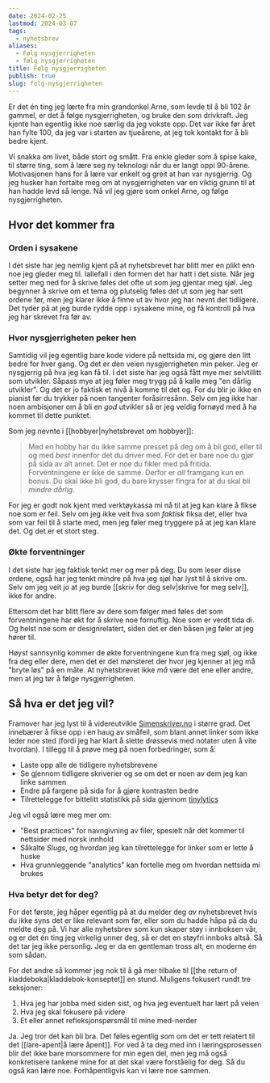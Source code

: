 ```yaml
---
date: 2024-02-25
lastmod: 2024-03-07
tags:
  - nyhetsbrev
aliases:
  - Følg nysgjerrigheten
  - følg nysgjerrigheten
title: Følg nysgjerrigheten
publish: true
slug: folg-nysgjerrigheten
---
```


Er det én ting jeg lærte fra min grandonkel Arne, som levde til å bli 102 år gammel, er det å følge nysgjerrigheten, og bruke den som drivkraft. Jeg kjente han egentlig ikke noe særlig da jeg vokste opp. Det var ikke før året han fylte 100, da jeg var i starten av tjueårene, at jeg tok kontakt for å bli bedre kjent. 

Vi snakka om livet, både stort og smått. Fra enkle gleder som å spise kake, til større ting, som å lære seg ny teknologi når du er langt oppi 90-årene. Motivasjonen hans for å lære var enkelt og greit at han var nysgjerrig. Og jeg husker han fortalte meg om at nysgjerrigheten var en viktig grunn til at han hadde levd så lenge. Nå vil jeg gjøre som onkel Arne, og følge nysgjerrigheten.

## Hvor det kommer fra

### Orden i sysakene

I det siste har jeg nemlig kjent på at nyhetsbrevet har blitt mer en plikt enn noe jeg gleder meg til. Iallefall i den formen det har hatt i det siste. Når jeg setter meg ned for å skrive føles det ofte ut som jeg gjentar meg sjøl. Jeg begynner å skrive om et tema og plutselig føles det ut som jeg har sett ordene før, men jeg klarer ikke å finne ut av hvor jeg har nevnt det tidligere. Det tyder på at jeg burde rydde opp i sysakene mine, og få kontroll på hva jeg har skrevet fra før av.

### Hvor nysgjerrigheten peker hen

Samtidig vil jeg egentlig bare kode videre på nettsida mi, og gjøre den litt bedre for hver gang. Og det er den veien nysgjerrigheten min peker. Jeg er nysgjerrig på hva jeg kan få til. I det siste har jeg også fått mye mer selvtillitt som utvikler. Såpass mye at jeg føler meg trygg på å kalle meg "en dårlig utvikler". Og det er jo faktisk et nivå å komme til det og. For du blir jo ikke en pianist før du trykker på noen tangenter foråsirresånn. Selv om jeg ikke har noen ambisjoner om å bli en *god* utvikler så er jeg veldig fornøyd med å ha kommet til dette punktet.

Som jeg nevnte i [[hobbyer|nyhetsbrevet om hobbyer]]:

> Med en hobby har du ikke samme presset på deg om å bli god, eller til og med *best* innenfor det du driver med. For det er bare noe du gjør på sida av alt annet. Det er noe du fikler med på fritida. Forventningene er ikke de samme. Derfor er *all* framgang kun en bonus. Du skal ikke bli god, du bare krysser fingra for at du skal bli *mindre dårlig*.

For jeg er godt nok kjent med verktøykassa mi nå til at jeg kan klare å fikse noe som er feil. Selv om jeg ikke veit hva som *faktisk* fiksa det, eller hva som var feil til å starte med, men jeg føler meg tryggere på at jeg kan klare det. Og det er et stort steg.

### Økte forventninger

I det siste har jeg faktisk tenkt mer og mer på deg. Du som leser disse ordene, også har jeg tenkt mindre på hva jeg sjøl har lyst til å skrive om. Selv om jeg veit jo at jeg burde [[skriv for deg selv|skrive for meg selv]], ikke for andre.

Ettersom det har blitt flere av dere som følger med føles det som forventningene har økt for å skrive noe fornuftig. Noe som er verdt tida di. Og helst noe som er designrelatert, siden det er den båsen jeg føler at jeg hører til. 

Høyst sannsynlig kommer de økte forventningene kun fra meg sjøl, og ikke fra deg eller dere, men det er det mønsteret der hvor jeg kjenner at jeg må "bryte løs" på en måte. At nyhetsbrevet ikke *må* være det ene eller andre, men at jeg tør å følge nysgjerrigheten.

## Så hva er det jeg vil?

Framover har jeg lyst til å videreutvikle [Simenskriver.no](https://www.simenskriver.no/) i større grad. Det innebærer å fikse opp i en haug av småfeil, som blant annet linker som ikke leder noe sted (fordi jeg har klart å slette drøssevis med notater uten å vite hvordan). I tillegg til å prøve meg på noen forbedringer, som å:

- Laste opp alle de tidligere nyhetsbrevene
- Se gjennom tidligere skriverier og se om det er noen av dem jeg kan linke sammen
- Endre på fargene på sida for å gjøre kontrasten bedre
- Tilrettelegge for bittelitt statistikk på sida gjennom [tinylytics](https://tinylytics.app/)

Jeg vil også lære meg mer om:
- "Best practices" for navngivning av filer, spesielt når det kommer til nettsider med norsk innhold
- Såkalte *Slugs*, og hvordan jeg kan tilrettelegge for linker som er lette å huske
- Hva grunnleggende "analytics" kan fortelle meg om hvordan nettsida mi brukes

### Hva betyr det for deg?

For det første, jeg håper egentlig på at du melder deg *av* nyhetsbrevet hvis du ikke syns det er like relevant som før, eller som du hadde håpa på da du meldte deg på. Vi har alle nyhetsbrev som kun skaper støy i innboksen vår, og er det én ting jeg virkelig unner deg, så er det en støyfri innboks altså. Så det tar jeg ikke personlig. Jeg er da en gentleman tross alt, en moderne én som sådan.

For det andre så kommer jeg nok til å gå mer tilbake til [[the return of kladdeboka|kladdebok-konseptet]] en stund. Muligens fokusert rundt tre seksjoner:
1. Hva jeg har jobba med siden sist, og hva jeg eventuelt har lært på veien
2. Hva jeg skal fokusere på videre
3. Et eller annet refleksjonspørsmål til mine med-nerder

Ja. Jeg tror det kan bli bra. Det føles egentlig som om det er tett relatert til det [[lare-apent|å lære åpent]]. For ved å ta deg med inn i læringsprosessen blir det ikke bare morsommere for min egen del, men jeg må også konkretisere tankene mine for at det skal være forståelig for deg. Så du også kan lære noe. Forhåpentligvis kan vi lære noe sammen.
